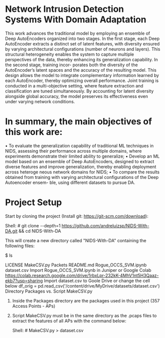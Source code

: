 # Network Intrusion Detection Systems With Domain Adaptation

This work advances the traditional model by employing an ensemble of Deep AutoEncoders organized into two stages. In the first stage, each Deep AutoEncoder extracts a distinct set of latent features, with diversity ensured by
varying architectural configurations (number of neurons and layers). This structural heterogeneity enables the system to capture multiple perspectives of the data, thereby enhancing its generalization capability. In the second stage, training incor-
porates both the diversity of the AutoEncoder’s latent spaces and the accuracy of the resulting model. This design allows the model to integrate complementary information learned by each AutoEncoder, thereby optimizing overall performance. Joint training is conducted in a multi-objective setting, where feature extraction and classification are tuned simultaneously. By accounting for latent diversity alongside global accuracy, the model preserves its effectiveness even under varying network conditions.

# In summary, the main objectives of this work are:

• To evaluate the generalization capability of traditional ML techniques in NIDS, assessing their performance across multiple domains, where experiments demonstrate their limited ability to generalize;
• Develop an ML model based on an ensemble of Deep AutoEncoders, designed to extract diverse features and improve generalization, thereby enabling deployment across heteroge neous network domains for NIDS;
• To compare the results obtained from training with varying architectural configurations of the Deep Autoencoder ensem- ble, using different datasets to pursue DA.


# Project Setup

Start by cloning the project (Install git: https://git-scm.com/download):

Shell: # git clone --depth=1 https://github.com/andreluizsp/NIDS-With-DA.git && cd NIDS-With-DA

This will create a new directory called "NIDS-With-DA" containing the following files:

$ ls

LICENSE  MakeCSV.py Packets README.md Rogue_OCCS_SVM.ipynb dataset.csv
Import Rogue_OCCS_SVM.ipynb in Juniper or Google Colab
  https://colab.research.google.com/drive/1rbxLpr-232kK-4MhV1nt5H3Qaaz-ekb7?usp=sharing
Import dataset.csv to Goole Drive or change the cell below
  df_orig = pd.read_csv('/content/drive/MyDrive/datasets/dataset.csv')
Directory Packages vs. Script MakeCSV.py
  1) Inside the Packages directory are the packages used in this project (357 Access Points - APs)

  2) Script MakeCSV.py must be in the same directory as the .pcaps files to extract the features 
     of all APs with the command below:

     Shell: # MakeCSV.py > dataset.csv

